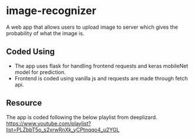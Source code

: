 # image-recognizer
A web app that allows users to upload image to server which gives the probability of what the image is.

## Coded Using
- The app uses flask for handling frontend requests and keras mobileNet model for prediction.
- Frontend is coded using vanilla js and requests are made through fetch api.

## Resource
The app is coded following the below playlist from deeplizard.
https://www.youtube.com/playlist?list=PLZbbT5o_s2xrwRnXk_yCPtnqqo4_u2YGL
